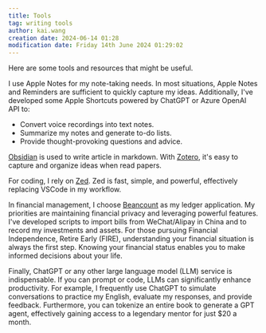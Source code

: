 ```yaml
---
title: Tools
tag: writing tools
author: kai.wang
creation date: 2024-06-14 01:28
modification date: Friday 14th June 2024 01:29:02
---
```


Here are some tools and resources that might be useful.

I use Apple Notes for my note-taking needs. In most situations, Apple Notes and Reminders are sufficient to quickly capture my ideas. Additionally, I've developed some Apple Shortcuts powered by ChatGPT or Azure OpenAI API to:

 - Convert voice recordings into text notes.
 - Summarize my notes and generate to-do lists.
 - Provide thought-provoking questions and advice.

[Obsidian](https://obsidian.md/) is used to write article in markdown. With [Zotero](https://www.zotero.org/), it's easy to capture and organize ideas when read papers.

For coding, I rely on [Zed](https://zed.dev/). Zed is fast, simple, and powerful, effectively replacing VSCode in my workflow.

In financial management, I choose [Beancount](https://beancount.github.io/) as my ledger application. My priorities are maintaining financial privacy and leveraging powerful features. I've developed scripts to import bills from WeChat/Alipay in China and to record my investments and assets. For those pursuing Financial Independence, Retire Early (FIRE), understanding your financial situation is always the first step. Knowing your financial status enables you to make informed decisions about your life.

Finally, ChatGPT or any other large language model (LLM) service is indispensable. If you can prompt or code, LLMs can significantly enhance productivity. For example, I frequently use ChatGPT to simulate conversations to practice my English, evaluate my responses, and provide feedback. Furthermore, you can tokenize an entire book to generate a GPT agent, effectively gaining access to a legendary mentor for just $20 a month.